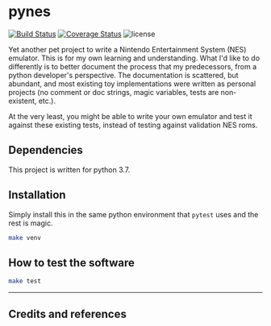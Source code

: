 # pynes

[![Build Status](https://travis-ci.com/ipwnponies/pynes.svg?branch=master)](https://travis-ci.com/ipwnponies/pynes)
[![Coverage Status](https://img.shields.io/coveralls/github/ipwnponies/pynes.svg)](https://coveralls.io/github/ipwnponies/pynes?branch=master)
![license](https://img.shields.io/github/license/ipwnponies/pynes.svg)

Yet another pet project to write a Nintendo Entertainment System (NES) emulator.
This is for my own learning and understanding.
What I'd like to do differently is to better document the process that my predecessors, from a python developer's
perspective.
The documentation is scattered, but abundant, and most existing toy implementations were written as personal projects
(no comment or doc strings, magic variables, tests are non-existent, etc.).

At the very least, you might be able to write your own emulator and test it against these existing tests, instead of
testing against validation NES roms.

## Dependencies

This project is written for python 3.7.

## Installation

Simply install this in the same python environment that `pytest` uses and the rest is magic.

```sh
make venv
```

## How to test the software

```sh
make test
```

----

## Credits and references
